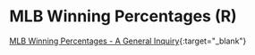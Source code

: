 # MLB Winning Percentages (R)

[MLB Winning Percentages - A General Inquiry](https://bphigg.github.io/mlb_winning_percentages/){:target="_blank"}
